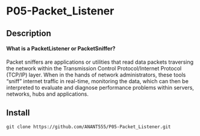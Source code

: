 # P05-Packet_Listener

## Description

<h4>What is a PacketListener or PacketSniffer?</h4>

Packet sniffers are applications or utilities that read data packets traversing the network within the Transmission Control Protocol/Internet Protocol (TCP/IP) layer. When in the hands of network administrators, these tools “sniff” internet traffic in real-time, monitoring the data, which can then be interpreted to evaluate and diagnose performance problems within servers, networks, hubs and applications.

## Install

```
git clone https://github.com/ANANT555/P05-Packet_Listener.git
```

